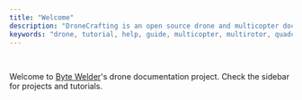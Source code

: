 ```yaml
---
title: "Welcome"
description: "DroneCrafting is an open source drone and multicopter documentation project."
keywords: "drone, tutorial, help, guide, multicopter, multirotor, quadcopter, fpv"
---
```


<br/>

Welcome to [Byte Welder](https://bytewelder.com)'s drone documentation project.
Check the sidebar for projects and tutorials.
